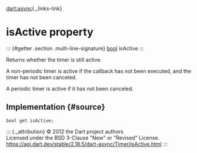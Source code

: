 [dart:async](../../dart-async/dart-async-library){._links-link}

isActive property
=================

::: {#getter .section .multi-line-signature}
[bool](../../dart-core/bool-class) isActive
:::

Returns whether the timer is still active.

A non-periodic timer is active if the callback has not been executed,
and the timer has not been canceled.

A periodic timer is active if it has not been canceled.

Implementation {#source}
--------------

``` {.language-dart data-language="dart"}
bool get isActive;
```

::: {._attribution}
© 2012 the Dart project authors\
Licensed under the BSD 3-Clause \"New\" or \"Revised\" License.\
<https://api.dart.dev/stable/2.18.5/dart-async/Timer/isActive.html>
:::
